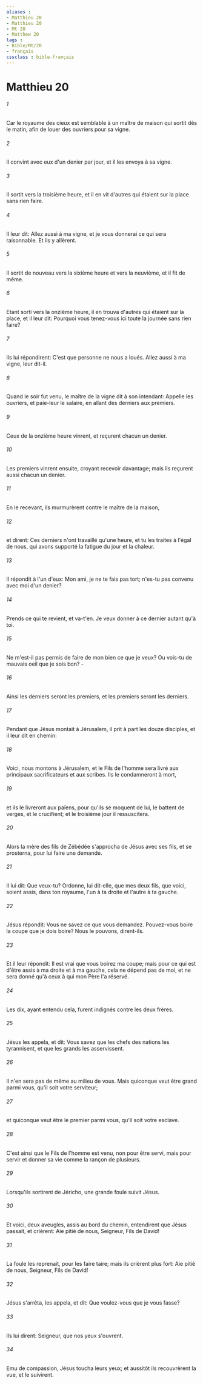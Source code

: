 ```yaml
---
aliases : 
- Matthieu 20
- Matthieu 20
- Mt 20
- Matthew 20
tags : 
- Bible/Mt/20
- français
cssclass : bible-français
---
```


# Matthieu 20

###### 1
Car le royaume des cieux est semblable à un maître de maison qui sortit dès le matin, afin de louer des ouvriers pour sa vigne.
###### 2
Il convint avec eux d'un denier par jour, et il les envoya à sa vigne.
###### 3
Il sortit vers la troisième heure, et il en vit d'autres qui étaient sur la place sans rien faire.
###### 4
Il leur dit: Allez aussi à ma vigne, et je vous donnerai ce qui sera raisonnable. Et ils y allèrent.
###### 5
Il sortit de nouveau vers la sixième heure et vers la neuvième, et il fit de même.
###### 6
Etant sorti vers la onzième heure, il en trouva d'autres qui étaient sur la place, et il leur dit: Pourquoi vous tenez-vous ici toute la journée sans rien faire?
###### 7
Ils lui répondirent: C'est que personne ne nous a loués. Allez aussi à ma vigne, leur dit-il.
###### 8
Quand le soir fut venu, le maître de la vigne dit à son intendant: Appelle les ouvriers, et paie-leur le salaire, en allant des derniers aux premiers.
###### 9
Ceux de la onzième heure vinrent, et reçurent chacun un denier.
###### 10
Les premiers vinrent ensuite, croyant recevoir davantage; mais ils reçurent aussi chacun un denier.
###### 11
En le recevant, ils murmurèrent contre le maître de la maison,
###### 12
et dirent: Ces derniers n'ont travaillé qu'une heure, et tu les traites à l'égal de nous, qui avons supporté la fatigue du jour et la chaleur.
###### 13
Il répondit à l'un d'eux: Mon ami, je ne te fais pas tort; n'es-tu pas convenu avec moi d'un denier?
###### 14
Prends ce qui te revient, et va-t'en. Je veux donner à ce dernier autant qu'à toi.
###### 15
Ne m'est-il pas permis de faire de mon bien ce que je veux? Ou vois-tu de mauvais oeil que je sois bon? -
###### 16
Ainsi les derniers seront les premiers, et les premiers seront les derniers.
###### 17
Pendant que Jésus montait à Jérusalem, il prit à part les douze disciples, et il leur dit en chemin:
###### 18
Voici, nous montons à Jérusalem, et le Fils de l'homme sera livré aux principaux sacrificateurs et aux scribes. Ils le condamneront à mort,
###### 19
et ils le livreront aux païens, pour qu'ils se moquent de lui, le battent de verges, et le crucifient; et le troisième jour il ressuscitera.
###### 20
Alors la mère des fils de Zébédée s'approcha de Jésus avec ses fils, et se prosterna, pour lui faire une demande.
###### 21
Il lui dit: Que veux-tu? Ordonne, lui dit-elle, que mes deux fils, que voici, soient assis, dans ton royaume, l'un à ta droite et l'autre à ta gauche.
###### 22
Jésus répondit: Vous ne savez ce que vous demandez. Pouvez-vous boire la coupe que je dois boire? Nous le pouvons, dirent-ils.
###### 23
Et il leur répondit: Il est vrai que vous boirez ma coupe; mais pour ce qui est d'être assis à ma droite et à ma gauche, cela ne dépend pas de moi, et ne sera donné qu'à ceux à qui mon Père l'a réservé.
###### 24
Les dix, ayant entendu cela, furent indignés contre les deux frères.
###### 25
Jésus les appela, et dit: Vous savez que les chefs des nations les tyrannisent, et que les grands les asservissent.
###### 26
Il n'en sera pas de même au milieu de vous. Mais quiconque veut être grand parmi vous, qu'il soit votre serviteur;
###### 27
et quiconque veut être le premier parmi vous, qu'il soit votre esclave.
###### 28
C'est ainsi que le Fils de l'homme est venu, non pour être servi, mais pour servir et donner sa vie comme la rançon de plusieurs.
###### 29
Lorsqu'ils sortirent de Jéricho, une grande foule suivit Jésus.
###### 30
Et voici, deux aveugles, assis au bord du chemin, entendirent que Jésus passait, et crièrent: Aie pitié de nous, Seigneur, Fils de David!
###### 31
La foule les reprenait, pour les faire taire; mais ils crièrent plus fort: Aie pitié de nous, Seigneur, Fils de David!
###### 32
Jésus s'arrêta, les appela, et dit: Que voulez-vous que je vous fasse?
###### 33
Ils lui dirent: Seigneur, que nos yeux s'ouvrent.
###### 34
Emu de compassion, Jésus toucha leurs yeux; et aussitôt ils recouvrèrent la vue, et le suivirent.
